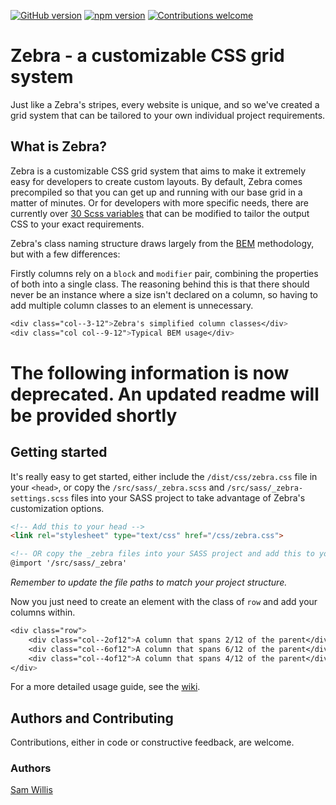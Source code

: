 [![GitHub version](https://badge.fury.io/gh/swillis93%2Fzebra.svg)](https://github.com/swillis93/zebra-scss/releases)
[![npm version](https://badge.fury.io/js/zebra-scss.svg)](https://www.npmjs.com/package/zebra-scss)
[![Contributions welcome](https://img.shields.io/badge/contributions-welcome-blue.svg)](https://badge.fury.io/gh/swillis93%2Fzebra)

# Zebra - a customizable CSS grid system
Just like a Zebra's stripes, every website is unique, and so we've created a grid system that can be tailored to your own individual project requirements.



## What is Zebra?
Zebra is a customizable CSS grid system that aims to make it extremely easy for developers to create custom layouts. By default, Zebra comes precompiled so that you can get up and running with our base grid in a matter of minutes. Or for developers with more specific needs, there are currently over [30 Scss variables][settings] that can be modified to tailor the output CSS to your exact requirements.

Zebra's class naming structure draws largely from the [BEM][bem] methodology, but with a few differences:

Firstly columns rely on a `block` and `modifier` pair, combining the properties of both into a single class. The reasoning behind this is that there should never be an instance where a size isn't declared on a column, so having to add multiple column classes to an element is unnecessary.

```css
<div class="col--3-12">Zebra's simplified column classes</div>
<div class="col col--9-12">Typical BEM usage</div>
```



# The following information is now deprecated. An updated readme will be provided shortly




## Getting started
It's really easy to get started, either include the `/dist/css/zebra.css` file in your `<head>`, or copy the `/src/sass/_zebra.scss` and `/src/sass/_zebra-settings.scss` files into your SASS project to take advantage of Zebra's customization options.
```html
<!-- Add this to your head -->
<link rel="stylesheet" type="text/css" href="/css/zebra.css">

<!-- OR copy the _zebra files into your SASS project and add this to your site.scss -->
@import '/src/sass/_zebra'
```
*Remember to update the file paths to match your project structure.*

Now you just need to create an element with the class of `row` and add your columns within.
```css
<div class="row">
	<div class="col--2of12">A column that spans 2/12 of the parent</div>
	<div class="col--6of12">A column that spans 6/12 of the parent</div>
	<div class="col--4of12">A column that spans 4/12 of the parent</div>
</div>
```

For a more detailed usage guide, see the [wiki][wiki].



## Authors and Contributing
Contributions, either in code or constructive feedback, are welcome.

### Authors
[Sam Willis][swillis]



[bem]: http://getbem.com/introduction
[settings]: https://github.com/swillis93/zebra-scss/wiki/Settings
[swillis]: http://swillis.co.uk
[wiki]: https://github.com/swillis93/zebra-scss/wiki
